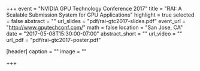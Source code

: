 +++
event = "NVIDIA GPU Technology Conference 2017"
title = "RAI: A Scalable Submission System for GPU Applications"
highlight = true
selected = false
abstract = ""
url_slides = "pdf/rai-gtc2017-slides.pdf"
event_url = "http://www.gputechconf.com/"
math = false
location = "San Jose, CA"
date = "2017-05-08T15:30:00-07:00"
abstract_short = ""
url_video = ""
url_pdf = "pdf/rai-gtc2017-poster.pdf"

[header]
  caption = ""
  image = ""

+++

